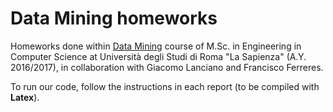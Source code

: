 # Data Mining homeworks
Homeworks done within [Data Mining](http://aris.me/index.php/data-mining-2016) course of M.Sc. in Engineering in Computer Science 
at Università degli Studi di Roma "La Sapienza" (A.Y. 2016/2017), in collaboration with Giacomo Lanciano and Francisco Ferreres.  

To run our code, follow the instructions in each report (to be compiled with **Latex**).

